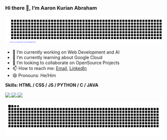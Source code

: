 <!---
AaronKurian/AaronKurian is a ✨ special ✨ repository because its `README.md` (this file) appears on your GitHub profile.
You can click the Preview link to take a look at your changes.
--->
### Hi there 👋, I’m Aaron Kurian Abraham

![git art](https://github.com/AaronKurian/AaronKurian/blob/main/gitartwork.svg)



- 🔭 I’m currently working on  Web Development and AI 
- 🌱 I’m currently learning about Google Cloud 
- 💞️ I’m looking to collaborate on OpenSource Projects  
- 📫 How to reach me: [Email](aaronkurianabraham@gmail.com), [LinkedIn](https://www.linkedin.com/in/aaronkurianabraham) 
- 😄 Pronouns: He/Him

**Skills:  HTML / CSS / JS / PYTHON / C / JAVA**






                                                                                                                                                                                                                                                                                                                                                                                                                                                                                                                                                         

<!---
![Anurag's GitHub stats](https://github-readme-stats.vercel.app/api?username=aaronkurian&show_icons=true&theme=chartreuse-dark)     

![Top Langs](https://github-readme-stats.vercel.app/api/top-langs/?username=aaronkurian&theme=chartreuse-dark&layout=compact&langs_count=1000)

[![GitHub Streak](http://github-readme-streak-stats.herokuapp.com?user=aaronkurian&theme=chartreuse-dark&hide_border=false&date_format=M%20j%5B%2C%20Y%5D&mode=weekly&card_width=800)](https://git.io/streak-stats)

--->
 <a href="https://github.com/AaronKurian/github-readme-stats">
  <img height=200 align="center" src="https://github-readme-stats.vercel.app/api?username=AaronKurian&theme=chartreuse-dark" />
</a>

<a href="https://github.com/AaronKurian/convoychat](https://git.io/streak-stats">
  <img height=200 align="center" src="http://github-readme-streak-stats.herokuapp.com?user=aaronkurian&theme=chartreuse-dark&hide_border=false&date_format=M%20j%5B%2C%20Y%5D&mode=weekly&card_width=370" />
</a>


<a href="https://github.com/AaronKurian/convoychat">
  <img height=200 align="center" src="https://github-readme-stats.vercel.app/api/top-langs?username=AaronKurian&layout=compact&langs_count=1000&card_width=810&theme=chartreuse-dark" />
</a>





                                                                                                                                                                                                                                                                                                                                                                                                               

![snake gif](https://github.com/AaronKurian/AaronKurian/blob/output/github-contribution-grid-snake-dark.svg)


